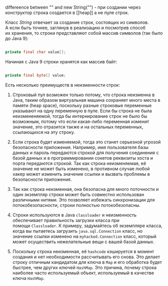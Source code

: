 differeence between "" and new String("")  - при создании через конструктор строка создается в [[heap]] а не пуле строк. 


Класс _String_ отвечает за создание строк, состоящих из символов. А если быть точнее, заглянув в реализацию и посмотрев способ их хранения, то строки представляют собой массив символов (так было до Java 9):  

```Java

private final char value[];
```

Начиная с Java 9 строки хранятся как массив байт:  

```Java

private final byte[] value;
```


Есть несколько преимуществ в неизменности строк:

1. Строковый пул возможен только потому, что строка неизменна в Java, таким образом виртуальная машина сохраняет много места в памяти (heap space), поскольку разные строковые переменные указывают на одну переменную в пуле. Если бы строка не была неизмененяемой, тогда бы интернирование строк не было бы возможным, потому что если какая-либо переменная изменит значение, это отразится также и на остальных переменных, ссылающихся на эту строку.
    
2. Если строка будет изменяемой, тогда это станет серьезной угрозой безопасности приложения. Например, имя пользователя базы данных и пароль передаются строкой для получения соединения с базой данных и в программировании сокетов реквизиты хоста и порта передаются строкой. Так как строка неизменяемая, её значение не может быть изменено, в противном случае любой хакер может изменить значение ссылки и вызвать проблемы в безопасности приложения.
    
3. Так как строка неизменная, она безопасна для много поточности и один экземпляр строки может быть совместно использован различными нитями. Это позволяет избежать синхронизации для потокобезопасности, строки полностью потокобезопасны.
    
4. Строки используются в Java `classloader` и неизменность обеспечивает правильность загрузки класса при помощи `Classloader`. К примеру, задумайтесь об экземпляре класса, когда вы пытаетесь загрузить `java.sql.Connection` класс, но значение ссылки изменено на `myhacked.Connection` класс, который может осуществить нежелательные вещи с вашей базой данных.
    
5. Поскольку строка неизменная, её `hashcode` кэшируется в момент создания и нет необходимости рассчитывать его снова. Это делает строку отличным кандидатом для ключа в `Map` и его обработка будет быстрее, чем других ключей `HashMap`. Это причина, почему строка наиболее часто используемый объект, используемый в качестве ключа `HashMap`.